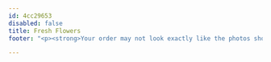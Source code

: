 ```yaml
---
id: 4cc29653
disabled: false
title: Fresh Flowers
footer: "<p><strong>Your order may not look exactly like the photos shown.</strong></p><p>Arrangements shown are <em>representative examples</em> only.</p><p>Specific flowers and colours may not be available due to seasonal availability or demand.</p>"

---
```

